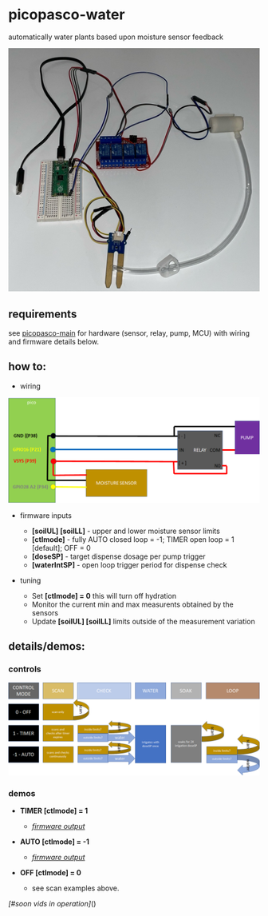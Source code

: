 # picopasco-water

automatically water plants based upon moisture sensor feedback

![image](https://github.com/GrayHatGuy/picopasco-water/blob/6bf44768abad50d30a800cb3156aeb3c3cee7acf/picopasco-water-layout2.jpeg)

## requirements

see [picopasco-main](https://github.com/GrayHatGuy/picopasco#parts) for hardware (sensor, relay, pump, MCU) with wiring and firmware details below.

## how to:

* wiring 

![image](https://github.com/GrayHatGuy/picopasco-water/blob/47aa70fdd3693d7fd8305aa7a06bb26d520f305f/picopasco-water-wiring.png)

* firmware inputs

  - **[soilUL] [soilLL]** - upper and lower moisture sensor limits 
  - **[ctlmode]** - fully AUTO closed loop = -1; TIMER open loop = 1 [default]; OFF = 0
  - **[doseSP]** - target dispense dosage per pump trigger
  - **[waterIntSP]** - open loop trigger period for dispense check 
  
* tuning

  - Set **[ctlmode] = 0** this will turn off hydration  
  - Monitor the current min and max measurents obtained by the sensors
  - Update **[soilUL] [soilLL]** limits outside of the measurement variation 
  
## details/demos:

### controls

![image](https://github.com/GrayHatGuy/picopasco-water/blob/b40f9f2f31da47c073cc76731ab12daeee8520b6/picopasco-water-controls.png)

### demos 
  - **TIMER [ctlmode] = 1** 
    * [_firmware output_](https://youtube.com/shorts/7hno1aNq0y4?feature=share) 

     
  - **AUTO [ctlmode] = -1**
    * [_firmware output_](https://youtu.be/WC2HDOqH6xY) 
      
  - **OFF [ctlmode] = 0** 
    * see scan examples above.

  _[#soon vids in operation]_()

     

